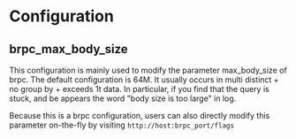 # Configuration

## brpc_max_body_size

  This configuration is mainly used to modify the parameter max_body_size of brpc. The default configuration is 64M. It usually occurs in multi distinct + no group by + exceeds 1t data. In particular, if you find that the query is stuck, and be appears the word "body size is too large" in log.

  Because this is a brpc configuration, users can also directly modify this parameter on-the-fly by visiting ```http://host:brpc_port/flags```
